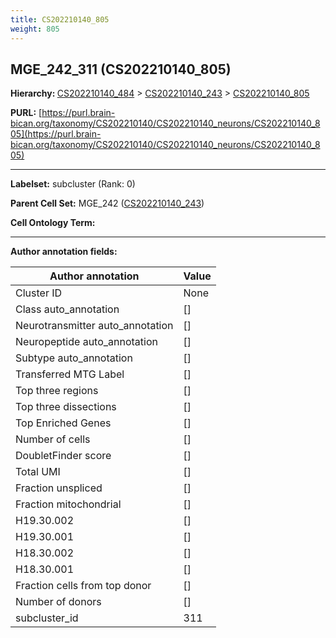 ```yaml
---
title: CS202210140_805
weight: 805
---
```

## MGE_242_311 (CS202210140_805)
<b>Hierarchy: </b>
[CS202210140_484](../CS202210140_484) >
[CS202210140_243](../CS202210140_243) >
[CS202210140_805](../CS202210140_805)

**PURL:** [https://purl.brain-bican.org/taxonomy/CS202210140/CS202210140_neurons/CS202210140_805](https://purl.brain-bican.org/taxonomy/CS202210140/CS202210140_neurons/CS202210140_805)

---


**Labelset:** subcluster (Rank: 0)

**Parent Cell Set:** MGE_242 ([CS202210140_243](../CS202210140_243))



**Cell Ontology Term:** 

[MARKER GENES.]: #


---

[TRANSFERRED ANNOTATIONS.]: #


[AUTHOR ANNOTATION FIELDS.]: #


**Author annotation fields:**

| Author annotation | Value |
|-------------------|-------|
|Cluster ID|None|
|Class auto_annotation|[]|
|Neurotransmitter auto_annotation|[]|
|Neuropeptide auto_annotation|[]|
|Subtype auto_annotation|[]|
|Transferred MTG Label|[]|
|Top three regions|[]|
|Top three dissections|[]|
|Top Enriched Genes|[]|
|Number of cells|[]|
|DoubletFinder score|[]|
|Total UMI|[]|
|Fraction unspliced|[]|
|Fraction mitochondrial|[]|
|H19.30.002|[]|
|H19.30.001|[]|
|H18.30.002|[]|
|H18.30.001|[]|
|Fraction cells from top donor|[]|
|Number of donors|[]|
|subcluster_id|311|
